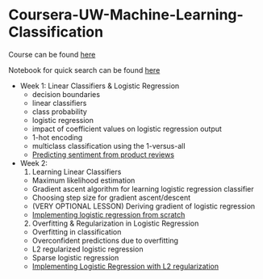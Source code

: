 # Coursera-UW-Machine-Learning-Classification

Course can be found [here](https://www.coursera.org/learn/ml-classification)

Notebook for quick search can be found [here](https://ssq.github.io/2017/08/19/Coursera%20UW%20Machine%20Learning%20Specialization%20Notebook/)

- Week 1: Linear Classifiers & Logistic Regression
  - decision boundaries
  - linear classifiers
  - class probability
  - logistic regression
  - impact of coefficient values on logistic regression output
  - 1-hot encoding
  - multiclass classification using the 1-versus-all
  - [Predicting sentiment from product reviews](https://github.com/SSQ/Coursera-UW-Machine-Learning-Classification/tree/master/Programming%20Assignment%201)
- Week 2: 
  1. Learning Linear Classifiers
    - Maximum likelihood estimation
    - Gradient ascent algorithm for learning logistic regression classifier
    - Choosing step size for gradient ascent/descent
    - (VERY OPTIONAL LESSON) Deriving gradient of logistic regression
    - [Implementing logistic regression from scratch](https://github.com/SSQ/Coursera-UW-Machine-Learning-Classification/tree/master/Programming%20Assignment%202)
  2. Overfitting & Regularization in Logistic Regression
    - Overfitting in classification
    - Overconfident predictions due to overfitting
    - L2 regularized logistic regression
    - Sparse logistic regression
    - [Implementing Logistic Regression with L2 regularization](https://github.com/SSQ/Coursera-UW-Machine-Learning-Classification/tree/master/Programming%20Assignment%203)
